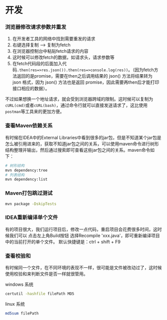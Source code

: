 # 开发

### 浏览器修改请求参数并重发

1. 在开发者工具的网络中找到需要重发的请求
2. 右键选择复制 --> 复制为fetch
3. 在浏览器控制台中粘贴fetch请求的内容
4. 这时候可以修改fetch的数据，如请求头，请求参数等
5. 在fetch代码段的后面加入代码`.then(res=>res.json()).then(res=>console.log(res))`。（因为fetch方法返回的是promise，需要在then之后调用结果的 json() 方法将结果转为 json 格式，因为 json() 方法也是返回 promise，因此需要再then后才能打印接口相应的数据）。

不过如果想换一个地址请求，就会受到浏览器跨域的限制。这时候可以复制为`cURL(cmd)`或者`cURL(bash)`，通过命令行就可以直接发送请求了，这比使用`postman`等工具来的更加方便。

### 查看Maven依赖关系

有时候在IDEA中的External Libraries中看到很多的jar包，但是不知道某个jar包是怎么被引用进来的，获取不知道jar包之间的关系，可以使用maven命令进行树形结构整理并输出，然后通过搜索即可查看这些jar包之间的关系。maven命令如下：

```bash
# 树形结构
mvn dependency:tree
# 列表结构
mvn dependency:list
```

### Maven打包跳过测试

```bash
mvn package -DskipTests
```

###  IDEA重新编译单个文件

 有的项目很大，我们运行项目后，修改一点代码，重启项目会花费很多时间，这时候我们可以
 点击左上角Build按钮 选择Recompile 'xxx.java'，即可重新编译项目中的当前打开的单个文件。
 默认快捷键是：ctrl + shift + F9

### 查看校验和

有时候同一个文件，在不同环境的表现不一样，很可能是文件被改动过了，这时候使用校验和来判断文件是否一样就很管用。

windows 系统

```bash
certutil -hashfile filePath MD5
```

linux 系统

```sh
md5sum filePath
```



